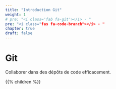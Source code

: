```yaml
---
title: "Introduction Git"
weight: 1
# pre: "<i class='fab fa-git'></i> - "
pre: "<i class="fas fa-code-branch"></i> - "
chapter: true
draft: false
---
```


# Git

Collaborer dans des dépôts de code efficacement.

{{% children  %}}
